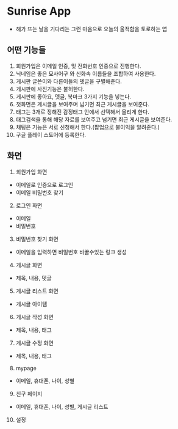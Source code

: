 # Sunrise App
* 해가 뜨는 날을 기다리는 그런 마음으로 오늘의 울적함을 토로하는 앱

## 어떤 기능들
1. 회원가입은 이메일 인증, 및 전화번호 인증으로 진행한다.
2. 닉네임은 좋은 묘사어구 와 신화속 이름들을 조합하여 사용한다.
3. 게시판 글쓴이와 다른이들의 뎃글을 구별해준다.
4. 게시판에 사진기능은 불허한다.
5. 게시판에 좋아요, 뎃글, 북마크 3가지 기능을 넣는다.
6. 첫화면은 게시글을 보여주며 넘기면 최근 게시글을 보여준다.
7. 태그는 3개로 정해진 감정태그 안에서 선택해서 올리게 한다.
8. 태그검색을 통해 해당 자료를 보여주고 넘기면 최근 게시글을 보여준다.
9. 채팅은 기능은 서로 신청해서 한다.(팝업으로 불이익을 알려준다.)
10. 구글 플레이 스토어에 등록한다.

## 화면
1. 회원가입 화면
  - 이메일로 인증으로 로그인
  - 이메일 비밀번호 찾기
2. 로그인 화면
  - 이메일
  - 비밀번호
3. 비밀번호 찾기 화면
  - 이메일을 입력하면 비밀번호 바꿀수있는 링크 생성
4. 게시글 화면
  - 제목, 내용, 뎃글
5. 게시글 리스트 화면
  - 게시글 아이템
6. 게시글 작성 화면
  - 제목, 내용, 태그
7. 게시글 수정 화면
  - 제목, 내용, 태그
8. mypage
  - 이메일, 휴대폰, 나이, 성별
9. 친구 페이지
  - 이메일, 휴대폰, 나이, 성별, 게시글 리스트
10. 설정

